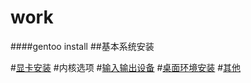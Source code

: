 work
====
####gentoo install
##基本系统安装

#[显卡安装](https://wiki.gentoo.org/wiki/Intel)
#内核选项
#[输入输出设备](https://wiki.gentoo.org/wiki/Synaptics)
#[桌面环境安装](https://wiki.gentoo.org/wiki/Evdev)
#[其他](https://wiki.gentoo.org/wiki/X_server)
